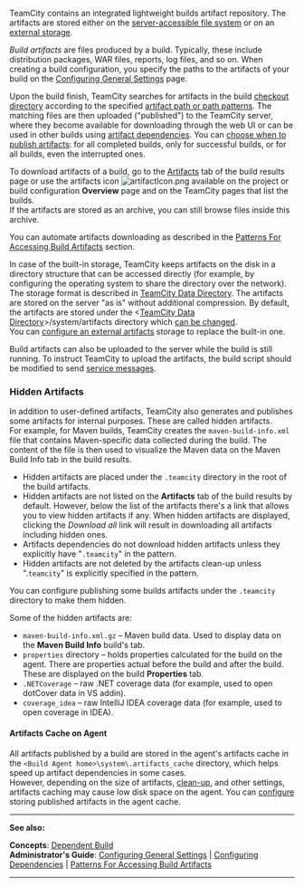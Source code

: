 [//]: # (title: Build Artifact)
[//]: # (auxiliary-id: Build Artifact)

TeamCity contains an integrated lightweight builds artifact repository. The artifacts are stored either on the [server-accessible file system](configuring-artifacts-storage.md#Built-in+Artifacts+Storage) or on an [external storage](configuring-artifacts-storage.md#External+Artifacts+Storage).

_Build artifacts_ are files produced by a build. Typically, these include distribution packages, WAR files, reports, log files, and so on. When creating a build configuration, you specify the paths to the artifacts of your build on the [Configuring General Settings](configuring-general-settings.md#Artifact+Paths) page.

Upon the build finish, TeamCity searches for artifacts in the build [checkout directory](build-checkout-directory.md) according to the specified [artifact path or path patterns](configuring-general-settings.md#Artifact+Paths). The matching files are then uploaded ("published") to the TeamCity server, where they become available for downloading through the web UI or can be used in other builds using [artifact dependencies](dependent-build.md#Artifact+Dependency). You can [choose when to publish artifacts](configuring-general-settings.md#publish-artifacts): for all completed builds, only for successful builds, or for all builds, even the interrupted ones.

To download artifacts of a build, go to the [Artifacts](working-with-build-results.md#Build+Artifacts) tab of the build results page or use the artifacts icon ![artifactIcon.png](artifactIcon.png) available on the project or build configuration __Overview__ page and on the TeamCity pages that list the builds.   
If the artifacts are stored as an archive, you can still browse files inside this archive.

You can automate artifacts downloading as described in the [Patterns For Accessing Build Artifacts](patterns-for-accessing-build-artifacts.md) section.

In case of the built-in storage, TeamCity keeps artifacts on the disk in a directory structure that can be accessed directly (for example, by configuring the operating system to share the directory over the network). The storage format is described in [TeamCity Data Directory](teamcity-data-directory.md#artifacts). The artifacts are stored on the server "as is" without additional compression. By default, the artifacts are stored under the \<[TeamCity Data Directory](teamcity-data-directory.md)\>\/system\/artifacts directory which [can be changed](teamcity-configuration-and-maintenance.md).   
You can [configure an external artifacts](configuring-artifacts-storage.md#External+Artifacts+Storage) storage to replace the built-in one.

Build artifacts can also be uploaded to the server while the build is still running. To instruct TeamCity to upload the artifacts, the build script should be modified to send [service messages](build-script-interaction-with-teamcity.md#Publishing+Artifacts+while+the+Build+is+Still+in+Progress).

### Hidden Artifacts

In addition to user-defined artifacts, TeamCity also generates and publishes some artifacts for internal purposes. These are called hidden artifacts.   
For example, for Maven builds, TeamCity creates the `maven-build-info.xml` file that contains Maven-specific data collected during the build. The content of the file is then used to visualize the Maven data on the Maven Build Info tab in the build results.
* Hidden artifacts are placed under the `.teamcity` directory in the root of the build artifacts.
* Hidden artifacts are not listed on the __Artifacts__ tab of the build results by default. However, below the list of the artifacts there's a link that allows you to view hidden artifacts if any. When hidden artifacts are displayed, clicking the _Download all_ link will result in downloading all artifacts including hidden ones.
* Artifacts dependencies do not download hidden artifacts unless they explicitly have "`.teamcity`" in the pattern.
* Hidden artifacts are not deleted by the artifacts clean-up unless ".`teamcity`" is explicitly specified in the pattern.

You can configure publishing some builds artifacts under the `.teamcity` directory to make them hidden.

Some of the hidden artifacts are:
* `maven-build-info.xml.gz` – Maven build data. Used to display data on the __Maven Build Info__ build's tab.
* `properties` directory – holds properties calculated for the build on the agent. There are properties actual before the build and after the build. These are displayed on the build __Properties__ tab.
* `.NETCoverage` – raw .NET coverage data (for example, used to open dotCover data in VS addin).
* `coverage_idea` – raw IntelliJ IDEA coverage data (for example, used to open coverage in IDEA).


[//]: # (Internal note. Do not delete. "Build Artifactd28e144.txt")    


#### Artifacts Cache on Agent

All artifacts published by a build are stored in the agent's artifacts cache in the `<Build Agent home>\system\.artifacts_cache` directory, which helps speed up artifact dependencies in some cases.   
However, depending on the size of artifacts, [clean-up](clean-up.md), and other settings, artifacts caching may cause low disk space on the agent. You can [configure](free-disk-space.md#Configuring+artifacts+cache) storing published artifacts in the agent cache.

__  __

__See also:__


__Concepts__: [Dependent Build](dependent-build.md)   
__Administrator's Guide__: [Configuring General Settings](configuring-general-settings.md) | [Configuring Dependencies](configuring-dependencies.md) | [Patterns For Accessing Build Artifacts](patterns-for-accessing-build-artifacts.md)

__ __